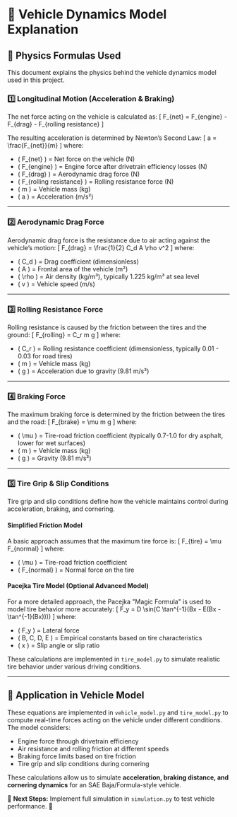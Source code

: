 # 📖 Vehicle Dynamics Model Explanation

## 📜 Physics Formulas Used
This document explains the physics behind the vehicle dynamics model used in this project.

### 1️⃣ Longitudinal Motion (Acceleration & Braking)
The net force acting on the vehicle is calculated as:
\[
F_{net} = F_{engine} - F_{drag} - F_{rolling resistance}
\]

The resulting acceleration is determined by Newton’s Second Law:
\[
 a = \frac{F_{net}}{m}
\]
where:
- \( F_{net} \) = Net force on the vehicle (N)
- \( F_{engine} \) = Engine force after drivetrain efficiency losses (N)
- \( F_{drag} \) = Aerodynamic drag force (N)
- \( F_{rolling resistance} \) = Rolling resistance force (N)
- \( m \) = Vehicle mass (kg)
- \( a \) = Acceleration (m/s²)

---

### 2️⃣ Aerodynamic Drag Force
Aerodynamic drag force is the resistance due to air acting against the vehicle’s motion:
\[
F_{drag} = \frac{1}{2} C_d A \rho v^2
\]
where:
- \( C_d \) = Drag coefficient (dimensionless)
- \( A \) = Frontal area of the vehicle (m²)
- \( \rho \) = Air density (kg/m³), typically 1.225 kg/m³ at sea level
- \( v \) = Vehicle speed (m/s)

---

### 3️⃣ Rolling Resistance Force
Rolling resistance is caused by the friction between the tires and the ground:
\[
F_{rolling} = C_r m g
\]
where:
- \( C_r \) = Rolling resistance coefficient (dimensionless, typically 0.01 - 0.03 for road tires)
- \( m \) = Vehicle mass (kg)
- \( g \) = Acceleration due to gravity (9.81 m/s²)

---

### 4️⃣ Braking Force
The maximum braking force is determined by the friction between the tires and the road:
\[
F_{brake} = \mu m g
\]
where:
- \( \mu \) = Tire-road friction coefficient (typically 0.7-1.0 for dry asphalt, lower for wet surfaces)
- \( m \) = Vehicle mass (kg)
- \( g \) = Gravity (9.81 m/s²)

---

### 5️⃣ Tire Grip & Slip Conditions
Tire grip and slip conditions define how the vehicle maintains control during acceleration, braking, and cornering.

#### **Simplified Friction Model**
A basic approach assumes that the maximum tire force is:
\[
F_{tire} = \mu F_{normal}
\]
where:
- \( \mu \) = Tire-road friction coefficient
- \( F_{normal} \) = Normal force on the tire

#### **Pacejka Tire Model (Optional Advanced Model)**
For a more detailed approach, the Pacejka "Magic Formula" is used to model tire behavior more accurately:
\[
F_y = D \sin(C \tan^{-1}(Bx - E(Bx - \tan^{-1}(Bx))))
\]
where:
- \( F_y \) = Lateral force
- \( B, C, D, E \) = Empirical constants based on tire characteristics
- \( x \) = Slip angle or slip ratio

These calculations are implemented in `tire_model.py` to simulate realistic tire behavior under various driving conditions.

---

## 🚗 Application in Vehicle Model
These equations are implemented in `vehicle_model.py` and `tire_model.py` to compute real-time forces acting on the vehicle under different conditions. The model considers:
- Engine force through drivetrain efficiency
- Air resistance and rolling friction at different speeds
- Braking force limits based on tire friction
- Tire grip and slip conditions during cornering

These calculations allow us to simulate **acceleration, braking distance, and cornering dynamics** for an SAE Baja/Formula-style vehicle.

🔧 **Next Steps:** Implement full simulation in `simulation.py` to test vehicle performance. 🚀
